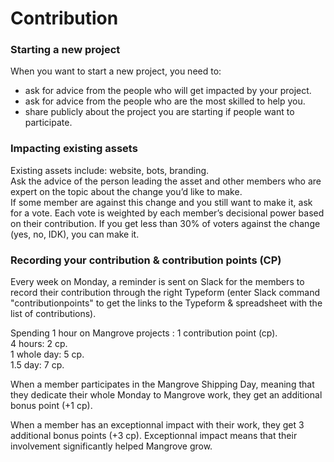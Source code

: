 # Contribution

### Starting a new project

When you want to start a new project, you need to:

* ask for advice from the people who will get impacted by your project.
* ask for advice from the people who are the most skilled to help you.
* share publicly about the project you are starting if people want to participate.

### Impacting existing assets

Existing assets include: website, bots, branding.  
Ask the advice of the person leading the asset and other members who are expert on the topic about the change you’d like to make.  
If some member are against this change and you still want to make it, ask for a vote. Each vote is weighted by each member’s decisional power based on their contribution.  If you get less than 30% of voters against the change \(yes, no, IDK\), you can make it.

### Recording your contribution & contribution points \(CP\)

Every week on Monday, a reminder is sent on Slack for the members to record their contribution through the right Typeform \(enter Slack command "contributionpoints" to get the links to the Typeform & spreadsheet with the list of contributions\).

Spending 1 hour on Mangrove projects : 1 contribution point \(cp\).  
4 hours: 2 cp.  
1 whole day: 5 cp.  
1.5 day: 7 cp.

When a member participates in the Mangrove Shipping Day, meaning that they dedicate their whole Monday to Mangrove work, they get an additional bonus point \(+1 cp\).

When a member has an exceptionnal impact with their work, they get 3 additional bonus points \(+3 cp\). Exceptionnal impact means that their involvement significantly helped Mangrove grow.

